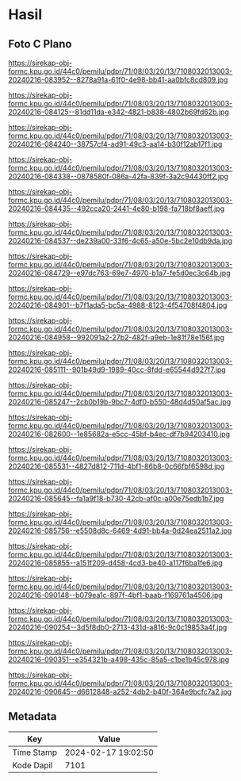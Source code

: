 # Hasil

## Foto C Plano

https://sirekap-obj-formc.kpu.go.id/44c0/pemilu/pdpr/71/08/03/20/13/7108032013003-20240216-083952--8278a91a-61f0-4e98-bb41-aa0bfc8cd809.jpg

https://sirekap-obj-formc.kpu.go.id/44c0/pemilu/pdpr/71/08/03/20/13/7108032013003-20240216-084125--81dd11da-e342-4821-b838-4802b69fd62b.jpg

https://sirekap-obj-formc.kpu.go.id/44c0/pemilu/pdpr/71/08/03/20/13/7108032013003-20240216-084240--38757cf4-ad91-49c3-aa14-b30f12ab17f1.jpg

https://sirekap-obj-formc.kpu.go.id/44c0/pemilu/pdpr/71/08/03/20/13/7108032013003-20240216-084338--0878580f-086a-42fa-839f-3a2c94430ff2.jpg

https://sirekap-obj-formc.kpu.go.id/44c0/pemilu/pdpr/71/08/03/20/13/7108032013003-20240216-084435--492cca20-2441-4e80-b198-fa718bf8aeff.jpg

https://sirekap-obj-formc.kpu.go.id/44c0/pemilu/pdpr/71/08/03/20/13/7108032013003-20240216-084537--de239a00-33f6-4c65-a50e-5bc2e10db9da.jpg

https://sirekap-obj-formc.kpu.go.id/44c0/pemilu/pdpr/71/08/03/20/13/7108032013003-20240216-084729--e97dc763-69e7-4970-b1a7-fe5d0ec3c64b.jpg

https://sirekap-obj-formc.kpu.go.id/44c0/pemilu/pdpr/71/08/03/20/13/7108032013003-20240216-084901--b7f1ada5-bc5a-4988-8123-4f54708f4804.jpg

https://sirekap-obj-formc.kpu.go.id/44c0/pemilu/pdpr/71/08/03/20/13/7108032013003-20240216-084958--992091a2-27b2-482f-a9eb-1e81f78e156f.jpg

https://sirekap-obj-formc.kpu.go.id/44c0/pemilu/pdpr/71/08/03/20/13/7108032013003-20240216-085111--901b49d9-1989-40cc-8fdd-e65544d927f7.jpg

https://sirekap-obj-formc.kpu.go.id/44c0/pemilu/pdpr/71/08/03/20/13/7108032013003-20240216-085247--2cb0b19b-9bc7-4df0-b550-48d4d50af5ac.jpg

https://sirekap-obj-formc.kpu.go.id/44c0/pemilu/pdpr/71/08/03/20/13/7108032013003-20240216-082600--1e85682a-e5cc-45bf-b4ec-df7b94203410.jpg

https://sirekap-obj-formc.kpu.go.id/44c0/pemilu/pdpr/71/08/03/20/13/7108032013003-20240216-085531--4827d812-711d-4bf1-86b8-0c66fbf6598d.jpg

https://sirekap-obj-formc.kpu.go.id/44c0/pemilu/pdpr/71/08/03/20/13/7108032013003-20240216-085645--fa1a9f18-b730-42cb-af0c-a00e75edb1b7.jpg

https://sirekap-obj-formc.kpu.go.id/44c0/pemilu/pdpr/71/08/03/20/13/7108032013003-20240216-085756--e5508d8c-6469-4d91-bb4a-0d24ea2511a2.jpg

https://sirekap-obj-formc.kpu.go.id/44c0/pemilu/pdpr/71/08/03/20/13/7108032013003-20240216-085855--a151f209-d458-4cd3-be40-a117f6ba1fe6.jpg

https://sirekap-obj-formc.kpu.go.id/44c0/pemilu/pdpr/71/08/03/20/13/7108032013003-20240216-090148--b079ea1c-897f-4bf1-baab-f169761a4506.jpg

https://sirekap-obj-formc.kpu.go.id/44c0/pemilu/pdpr/71/08/03/20/13/7108032013003-20240216-090254--3d5f8db0-2713-431d-a816-9c0c19853a4f.jpg

https://sirekap-obj-formc.kpu.go.id/44c0/pemilu/pdpr/71/08/03/20/13/7108032013003-20240216-090351--e354321b-a498-435c-85a5-c1be1b45c978.jpg

https://sirekap-obj-formc.kpu.go.id/44c0/pemilu/pdpr/71/08/03/20/13/7108032013003-20240216-090645--d6612848-a252-4db2-b40f-364e9bcfc7a2.jpg


## Metadata

| Key        | Value               |
| ---------- | ------------------- |
| Time Stamp | 2024-02-17 19:02:50 |
| Kode Dapil | 7101                |




